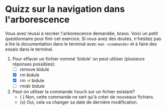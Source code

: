 # Quizz sur la navigation dans l'arborescence

Vous avez réussi à recréer l'arborescence demandée, bravo. Voici un
petit questionnaire pour finir cet exercice. Si vous avez des doutes,
n'hésitez pas à lire la documentation dans le terminal avec `man
<commande>` et à faire des essais dans le terminal.

1. Pour effacer un fichier nommé 'bidule' on peut utiliser (plusieurs réponses possibles):
    - [ ] remove bidule
    - [x] rm bidule
    - [x] rm -r bidule
    - [ ] rmdir bidule

2. Peut-on utiliser la commande <tt>touch</tt> sur un fichier existant?
    - ( ) Non, cette commande ne sert qu'à créer de nouveaux fichiers.
    - (x) Oui, cela va changer sa date de dernière modification.

<div id="tg-feedback" class="alert" role="alert" style="display: none">

<ul>
<li>En effet, différentes solutions sont possibles pour effacer un fichier nommé <tt>bidule</tt>:
  <ul>
  <li> &#10060;```remove bidule```: la commande <tt>remove</tt> n'existe pas.</li>
  <li> &#10004; ```rm bidule```: c'est la commande faite pour ça.</li>
  <li> &#10004; ```rm -r bidule```: l'option <tt>-r</tt> demande à la commande <tt>rm</tt> d'agir
      récursivement. Si l'argument est un répertoire, la commande va tenter
      d'effacer son contenu, mais si c'est un fichier, cette option n'a
      aucun effet, et donc ça marche comme d'habitude.</li>
  <li> &#10060; ```rmdir bidule```: la commande <tt>rmdir</tt> ne fonctionne qu'avec les
     répertoires, pas avec les fichiers.</li>
  </ul></li>

<li>On peut effectivement utiliser la commande <tt>touch</tt> sur un
   fichier existant. Dans ce cas, la date de dernière modification du
   fichier est mise à l'heure courante.<br>

   On peut voir la date de dernière modification des fichiers du
   répertoire courant avec la commande ```ls -l```.
   Cela demande l'affichage long à la commande <tt>ls</tt>, ce qui ajoute
   de nombreuses informations comme les permissions (qui a le droit de
   lire ou modifier le fichier -- on y reviendra), le propriétaire du
   fichier et son groupe, la taille du fichier et donc la date de
   dernière modification.</li>
</ul>

Vous pouvez maintenant passer à l'exercice suivant  en tapant
```shutorial run moving``` dans le terminal. Vous pouvez fermer cette
fenêtre.

</div>

